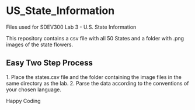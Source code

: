 # US_State_Information
Files used for SDEV300 Lab 3 - U.S. State Information

This repository contains a csv file with all 50 States and a folder with .png images of the state flowers.

<h2>Easy Two Step Process</h2>
  1. Place the states.csv file and the folder containing the image files in the same directory as the lab.
  2. Parse the data according to the conventions of your chosen language.

Happy Coding
